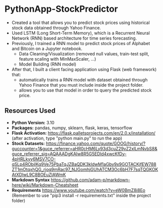 # PythonApp-StockPredictor
* Created a tool that allows you to predict stock prices using historical stock data obtained through Yahoo Finance.
* Used LSTM (Long Short-Term Memory), which is a Recurrent Neural Network (RNN) based architecture for time series forecasting.
* Previously, I trained a RNN model to predict stock prices of Alphabet and Bitcoin on a Jupyter notebook.
  * Data Cleaning/Visualization (removed null values, train-test split, feature scaling with MinMaxScaler, ...)
  * Model Building (RNN model)
* After that, I built a client facing application using Flask (web framework) that:
  * automatically trains a RNN model with dataset obtained through Yahoo Finance that you must include inside the project folder.
  * allows you to use that model in order to query the predicted stock price.


## Resources Used
* **Python Version:** 3.10
* **Packages:** pandas, numpy, sklearn, flask, keras, tensorflow
* **Flask Activation:** https://flask.palletsprojects.com/en/2.0.x/installation/ (after activation, type "python main.py" to run the app)
* **Stock Datasets:** https://finance.yahoo.com/quote/GOOG/history/?guccounter=1&guce_referrer=aHR0cHM6Ly93d3cuZ29vZ2xlLmNvbS8&guce_referrer_sig=AQAAADgKAIw8R5G5EDld4xwcKfDy-4pHRLkyy6MSV7CO-qSLp4RObjlKq9Ve75PbaTqJZBaQDK3kldwM1aGby9x9GOTACKjfEW788ZT1mOtqxhQG_rjoq9mRac97_NJGomhjGUhATCM3Oc6bH7F7sqTQGKOKAtXDlwL9C8BOEuZIAWmK
* **Markdown Syntax** https://github.com/adam-p/markdown-here/wiki/Markdown-Cheatsheet
* **Requirements** https://www.youtube.com/watch?v=eW0BmZ8i8Eo (Remember to use "pip3 install -r requirements.txt" inside the project folder)


